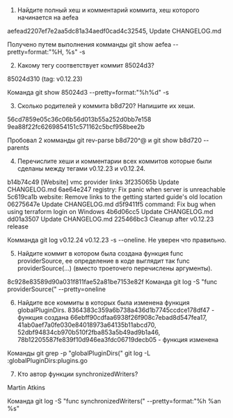1. Найдите полный хеш и комментарий коммита, хеш которого начинается на aefea

aefead2207ef7e2aa5dc81a34aedf0cad4c32545, Update CHANGELOG.md

Получено путем выполнения комманды git show aefea --pretty=format:"%H, %s" -s

2. Какому тегу соответствует коммит 85024d3? 

85024d310 (tag: v0.12.23)

Команда git show 85024d3 --pretty=format:"%h%d" -s

3. Сколько родителей у коммита b8d720? Напишите их хеши.

56cd7859e05c36c06b56d013b55a252d0bb7e158
9ea88f22fc6269854151c571162c5bcf958bee2b

Пробовал 2 комманды
git rev-parse b8d720^@
и
git show b8d720 --parents


4. Перечислите хеши и комментарии всех коммитов которые были сделаны между тегами v0.12.23 и v0.12.24.

b14b74c49 [Website] vmc provider links
3f235065b Update CHANGELOG.md
6ae64e247 registry: Fix panic when server is unreachable
5c619ca1b website: Remove links to the getting started guide's old location
06275647e Update CHANGELOG.md
d5f9411f5 command: Fix bug when using terraform login on Windows
4b6d06cc5 Update CHANGELOG.md
dd01a3507 Update CHANGELOG.md
225466bc3 Cleanup after v0.12.23 release

Комманда git log v0.12.24 v0.12.23 -s --oneline. Не уверен что правильно.

5. Найдите коммит в котором была создана функция func providerSource, ее определение в коде выглядит так func providerSource(...) (вместо троеточего перечислены аргументы).

8c928e83589d90a031f811fae52a81be7153e82f
Команда git log -S "func providerSource(" --pretty=oneline


6. Найдите все коммиты в которых была изменена функция globalPluginDirs.
8364383c359a6b738a436d1b7745ccdce178df47 - функция создана
66ebff90cdfaa6938f26f908c7ebad8d547fea17, 
41ab0aef7a0fe030e84018973a64135b11abcd70,
52dbf94834cb970b510f2fba853a5b49ad9b1a46,
78b12205587fe839f10d946ea3fdc06719decb05 - функция изменена

Команды
git grep -p "globalPluginDirs("
git log -L :globalPluginDirs:plugins.go


7. Кто автор функции synchronizedWriters?

Martin Atkins

Команда
git log -S "func synchronizedWriters(" --pretty=format:"%h %an %s"

